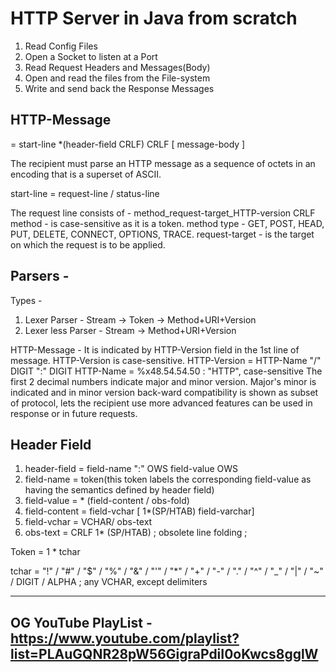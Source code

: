 # HTTP Server in Java from scratch
1) Read Config Files
2) Open a Socket to listen at a Port
3) Read Request Headers and Messages(Body)
4) Open and read the files from the File-system
5) Write and send back the Response Messages

## HTTP-Message 
= start-line
  *(header-field CRLF)
  CRLF
  [ message-body ]

The recipient must parse an HTTP message as a
sequence of octets in an encoding that is a 
superset of ASCII.

start-line = request-line / status-line

The request line consists of - method_request-target_HTTP-version CRLF
method - is case-sensitive as it is a token.
method type - GET, POST, HEAD, PUT, DELETE, CONNECT, OPTIONS, TRACE.
request-target - is the target on which the request is to be applied.

## Parsers - 
Types - 
1) Lexer Parser - Stream -> Token -> Method+URI+Version
2) Lexer less Parser - Stream -> Method+URI+Version

HTTP-Message - It is indicated by HTTP-Version field in the 1st line of 
message. HTTP-Version is case-sensitive. 
HTTP-Version = HTTP-Name "/" DIGIT ":" DIGIT
HTTP-Name = %x48.54.54.50 : "HTTP", case-sensitive
The first 2 decimal numbers indicate major and minor version.
Major's minor is indicated and in minor version back-ward compatibility is
shown as subset of protocol, lets the recipient use more advanced features 
can be used in response or in future requests.

## Header Field

1) header-field = field-name ":" OWS field-value OWS
2) field-name = token(this token labels the corresponding field-value as 
                      having the semantics defined by header field)
3) field-value = * (field-content / obs-fold)
3) field-content = field-vchar [ 1*(SP/HTAB) field-varchar]
4) field-vchar = VCHAR/ obs-text
5) obs-text = CRLF 1* (SP/HTAB)
              ; obsolete line folding
              ; 

   
Token = 1 * tchar


tchar = "!" / "#" / "$" / "%" / "&" / "'" / "*"
        / "+" / "-" / "." / "^" / "_" / "|" / "~"
        / DIGIT / ALPHA
        ; any VCHAR, except delimiters



----------------------------------
OG YouTube PlayList - https://www.youtube.com/playlist?list=PLAuGQNR28pW56GigraPdiI0oKwcs8gglW
-----------------------------------
